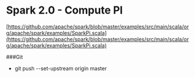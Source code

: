Spark 2.0 - Compute PI
======================

[https://github.com/apache/spark/blob/master/examples/src/main/scala/org/apache/spark/examples/SparkPi.scala](https://github.com/apache/spark/blob/master/examples/src/main/scala/org/apache/spark/examples/SparkPi.scala)


###Git
* git push --set-upstream origin master 


